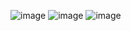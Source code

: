 ![image](https://user-images.githubusercontent.com/63268327/150654997-6ca88e5c-8d61-47a3-b6da-7d8a5b37a78b.png)
![image](https://user-images.githubusercontent.com/63268327/150655006-0af045d4-3df9-49ef-9343-63e99bb5a025.png)
![image](https://user-images.githubusercontent.com/63268327/150655011-12347468-1d0e-4d5f-b868-5a04fe97359d.png)
